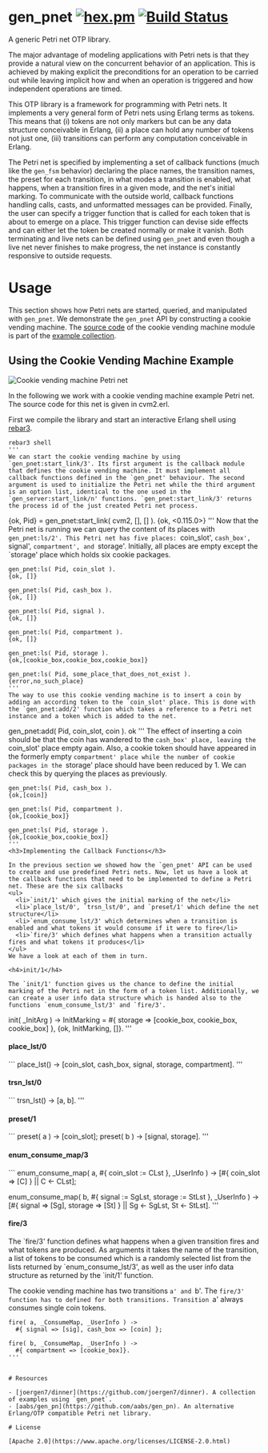 # gen_pnet [![hex.pm](https://img.shields.io/hexpm/v/gen_pnet.svg?style=flat-square)](https://hex.pm/packages/gen_pnet) [![Build Status](https://travis-ci.org/joergen7/gen_pnet.svg?branch=master)](https://travis-ci.org/joergen7/gen_pnet)

A generic Petri net OTP library.

The major advantage of modeling applications with Petri nets is that they provide a natural view on the concurrent behavior of an application. This is achieved by making explicit the preconditions for an operation to be carried out while leaving implicit how and when an operation is triggered and how independent operations are timed.

This OTP library is a framework for programming with Petri nets. It implements a very general form of Petri nets using Erlang terms as tokens. This means that (i) tokens are not only markers but can be any data structure conceivable in Erlang, (ii) a place can hold any number of tokens not just one, (iii) transitions can perform any computation conceivable in Erlang.

The Petri net is specified by implementing a set of callback functions (much like the `gen_fsm` behavior) declaring the place names, the transition names, the preset for each transition, in what modes a transition is enabled, what happens, when a transition fires in a given mode, and the net's initial marking. To communicate with the outside world, callback functions handling calls, casts, and unformatted messages can be provided. Finally, the user can specify a trigger function that is called for each token that is about to emerge on a place. This trigger function can devise side effects and can either let the token be created normally or make it vanish. Both terminating and live nets can be defined using `gen_pnet` and even though a live net never finishes to make progress, the net instance is constantly responsive to outside requests.

# Usage

This section shows how Petri nets are started, queried, and manipulated with `gen_pnet`. We demonstrate the `gen_pnet` API by constructing a cookie vending machine. The [source code]() of the cookie vending machine module is part of the [example collection]().

## Using the Cookie Vending Machine Example

![Cookie vending machine Petri net](https://github.com/joergen7/gen_pnet/priv/cvm2.png)

In the following we work with a cookie vending machine example Petri net. The source code for this net is given in cvm2.erl.

First we compile the library and start an interactive Erlang shell using <a href="https://github.com/erlang/rebar3">rebar3</a>.

```
rebar3 shell
'''
We can start the cookie vending machine by using `gen_pnet:start_link/3'. Its first argument is the callback module that defines the cookie vending machine. It must implement all callback functions defined in the `gen_pnet' behaviour. The second argument is used to initialize the Petri net while the third argument is an option list, identical to the one used in the `gen_server:start_link/n' functions. `gen_pnet:start_link/3' returns the process id of the just created Petri net process.
```
{ok, Pid} = gen_pnet:start_link( cvm2, [], [] ).
{ok, <0.115.0>}
'''
Now that the Petri net is running we can query the content of its places with `gen_pnet:ls/2'. This Petri net has five places: `coin_slot', `cash_box', `signal', `compartment', and `storage'. Initially, all places are empty except the `storage' place which holds six cookie packages.
```
gen_pnet:ls( Pid, coin_slot ).
{ok, []}

gen_pnet:ls( Pid, cash_box ).
{ok, []}

gen_pnet:ls( Pid, signal ).
{ok, []}

gen_pnet:ls( Pid, compartment ).
{ok, []}

gen_pnet:ls( Pid, storage ).
{ok,[cookie_box,cookie_box,cookie_box]}

gen_pnet:ls( Pid, some_place_that_does_not_exist ).
{error,no_such_place}
'''
The way to use this cookie vending machine is to insert a coin by adding an according token to the `coin_slot' place. This is done with the `gen_pnet:add/2' function which takes a reference to a Petri net instance and a token which is added to the net.
```
gen_pnet:add( Pid, coin_slot, coin ).
ok
'''
The effect of inserting a coin should be that the coin has wandered to the `cash_box' place, leaving the `coin_slot' place empty again. Also, a cookie token should have appeared in the formerly empty `compartment' place while the number of cookie packages in the `storage' place should have been reduced by 1. We can check this by querying the places as previously.
```
gen_pnet:ls( Pid, cash_box ). 
{ok,[coin]}

gen_pnet:ls( Pid, compartment ).
{ok,[cookie_box]}

gen_pnet:ls( Pid, storage ).
{ok,[cookie_box,cookie_box]}
'''
<h3>Implementing the Callback Functions</h3>

In the previous section we showed how the `gen_pnet' API can be used to create and use predefined Petri nets. Now, let us have a look at the callback functions that need to be implemented to define a Petri net. These are the six callbacks
<ul>
  <li>`init/1' which gives the initial marking of the net</li>
  <li>`place_lst/0', `trsn_lst/0', and `preset/1' which define the net structure</li>
  <li>`enum_consume_lst/3' which determines when a transition is enabled and what tokens it would consume if it were to fire</li>
  <li>`fire/3' which defines what happens when a transition actually fires and what tokens it produces</li>
</ul>
We have a look at each of them in turn.

<h4>init/1</h4>

The `init/1' function gives us the chance to define the initial marking of the Petri net in the form of a token list. Additionally, we can create a user info data structure which is handed also to the functions `enum_consume_lst/3' and `fire/3'.

```
init( _InitArg ) ->
  InitMarking = #{ storage => [cookie_box, cookie_box, cookie_box] },
  {ok, InitMarking, []}.
'''
<h4>place_lst/0</h4>
```
place_lst() ->
  [coin_slot, cash_box, signal, storage, compartment].
'''
<h4>trsn_lst/0</h4>
```
trsn_lst() -> [a, b].
'''
<h4>preset/1</h4>
```
preset( a ) -> [coin_slot];
preset( b ) -> [signal, storage].
'''
<h4>enum_consume_map/3</h4>
```
enum_consume_map( a, #{ coin_slot := CLst }, _UserInfo ) ->
  [#{ coin_slot => [C] } || C <- CLst];

enum_consume_map( b, #{ signal := SgLst, storage := StLst }, _UserInfo ) ->
  [#{ signal => [Sg], storage => [St] } || Sg <- SgLst, St <- StLst].
'''
<h4>fire/3</h4>
The `fire/3' function defines what happens when a given transition fires and what tokens are produced. As arguments it takes the name of the transition, a list of tokens to be consumed which is a randomly selected list from the lists returned by `enum_consume_lst/3', as well as the user info data structure as returned by the `init/1' function.

The cookie vending machine has two transitions `a' and `b'. The `fire/3' function has to defined for both transitions. Transition `a' always consumes single coin tokens.
```
fire( a, _ConsumeMap, _UserInfo ) ->
  #{ signal => [sig], cash_box => [coin] };

fire( b, _ConsumeMap, _UserInfo ) ->
  #{ compartment => [cookie_box]}.
'''


# Resources

- [joergen7/dinner](https://github.com/joergen7/dinner). A collection of examples using `gen_pnet`.
- [aabs/gen_pn](https://github.com/aabs/gen_pn). An alternative Erlang/OTP compatible Petri net library.

# License

[Apache 2.0](https://www.apache.org/licenses/LICENSE-2.0.html)